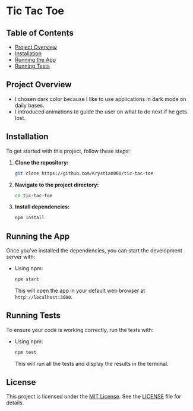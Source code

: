 # Tic Tac Toe

## Table of Contents

- [Project Overview](#project-overview)
- [Installation](#installation)
- [Running the App](#running-the-app)
- [Running Tests](#running-tests)

## Project Overview

- I chosen dark color because I like to use applications in dark mode on daily bases.
- I introduced animations to guide the user on what to do next if he gets lost.

## Installation

To get started with this project, follow these steps:

1. **Clone the repository:**

    ```bash
    git clone https://github.com/Krystian000/tic-tac-toe
    ```

2. **Navigate to the project directory:**

    ```bash
    cd tic-tac-toe
    ```

3. **Install dependencies:**

    ```bash
    npm install
    ```

## Running the App

Once you've installed the dependencies, you can start the development server with:

- Using npm:

    ```bash
    npm start
    ```

   This will open the app in your default web browser at `http://localhost:3000`.

## Running Tests

To ensure your code is working correctly, run the tests with:

- Using npm:

    ```bash
    npm test
    ```
    
   This will run all the tests and display the results in the terminal.

## License

This project is licensed under the [MIT License](link-to-license-file). See the [LICENSE](link-to-license-file) file for details.
